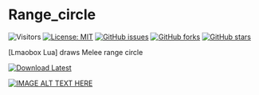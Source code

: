 # Range_circle
![Visitors](https://api.visitorbadge.io/api/visitors?path=https%3A%2F%2Fgithub.com%2Ftitaniummachine1%2FRange_circle%2Fblob%2Fmain%2FREADME.md&label=Visitors&countColor=%23263759&style=plastic)
[![License: MIT](https://img.shields.io/badge/License-MIT-yellow.svg)](https://opensource.org/licenses/MIT)
[![GitHub issues](https://img.shields.io/github/issues/titaniummachine1/RangeCircle.lua.svg)](https://github.com/titaniummachine1/Swing_prediction.lua/issues)
[![GitHub forks](https://img.shields.io/github/forks/titaniummachine1/RangeCircle.lua.svg)](https://github.com/titaniummachine1/Swing_prediction.lua/network)
[![GitHub stars](https://img.shields.io/github/stars/titaniummachine1/RangeCircle.lua.svg)](https://github.com/titaniummachine1/Swing_prediction.lua/stargazers)

[Lmaobox Lua] draws Melee range circle

[![Download Latest](https://img.shields.io/github/downloads/titaniummachine1/Range_circle/latest/total?style=for-the-badge&logo=download&label=Download%20Latest)](https://github.com/titaniummachine1/Range_circle/releases/latest/download/RangeCircle.lua)


[![IMAGE ALT TEXT HERE](https://img.youtube.com/vi/ZkQuFGBFG0w/0.jpg)](https://www.youtube.com/watch?v=ZkQuFGBFG0w)

